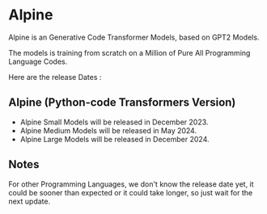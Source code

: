# Alpine
Alpine is an Generative Code Transformer Models, based on GPT2 Models.

The models is training from scratch on a Million of Pure All Programming Language Codes.

Here are the release Dates :

## Alpine (Python-code Transformers Version)
- Alpine Small Models will be released in December 2023.
- Alpine Medium Models will be released in May 2024.
- Alpine Large Models will be released in December 2024.


## Notes
For other Programming Languages, we don't know the release date yet, it could be sooner than expected or it could take longer, so just wait for the next update.
  
